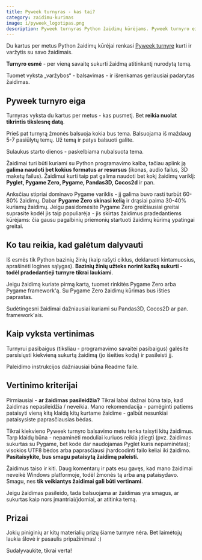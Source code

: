 ```yaml
---
title: Pyweek turnyras - kas tai?
category: zaidimu-kurimas
image: i/pyweek_logotipas.png
description: Pyweek turnyras Python žaidimų kūrėjams. Pyweek turnyro eiga; ko reikia, kad galėtum dalyvauti; vertinimo kriterijai ir prizai!
---
```


Du kartus per metus Python žaidimų kūrėjai renkasi [Pyweek turnyre](https://pyweek.org/) kurti ir varžytis su savo žaidimais.

**Turnyro esmė** - per vieną savaitę sukurti žaidmą atitinkantį nurodytą temą.

Tuomet vyksta „varžybos“ - balsavimas - ir išrenkamas geriausiai padarytas žaidimas.

## Pyweek turnyro eiga

Turnyras vyksta du kartus per metus - kas pusmetį. Bet **reikia nuolat tikrintis tikslesnę datą**.

Prieš pat turnyrą žmonės balsuoja kokia bus tema. Balsuojama iš maždaug 5-7 pasiūlytų temų. Už temą ir patys balsuoti galite.

Sulaukus starto dienos - paskelbiama nubalsuota tema.

Žaidimai turi būti kuriami su Python programavimo kalba, tačiau aplink ją **galima naudoti bet kokius formatus ar resursus** (ikonas, audio failus, 3D maketų failus). Žaidimui kurti taip pat galima naudoti bet kokį žaidimų variklį: **Pyglet, Pygame Zero, Pygame, Pandas3D, Cocos2d** ir pan.

Anksčiau stipriai dominavo Pygame variklis - jį galima buvo rasti turbūt 60-80% žaidimų. Dabar **Pygame Zero skinasi kelią** ir drąsiai paima 30-40% kuriamų žaidimų. Jeigu pasidomėsite Pygame Zero greičiausiai greitai suprasite kodėl jis taip populiarėja - jis skirtas žaidimus pradedantiems kūrėjams: čia gausu pagalbinių priemonių startuoti žaidimų kūrimą ypatingai greitai.

## Ko tau reikia, kad galėtum dalyvauti

Iš esmės tik Python bazinių žinių (kaip rašyti ciklus, deklaruoti kintamuosius, aprašinėti logines sąlygas). **Bazinių žinių užteks norint kažką sukurti - todėl pradedantieji turnyre tikrai laukiami**.

Jeigu žaidimą kuriate pirmą kartą, tuomet rinkitės Pygame Zero arba Pygame framework'ą. Su Pygame Zero žaidimų kūrimas bus išties paprastas.

Sudėtingesni žaidimai dažniausiai kuriami su Pandas3D, Cocos2D ar pan. framework'ais.

## Kaip vyksta vertinimas

Turnyrui pasibaigus (tiksliau - programavimo savaitei pasibaigus) galėsite parsisiųsti kiekvieną sukurtą žaidimą (jo išeities kodą) ir pasileisti jį.

Paleidimo instrukcijos dažniausiai būna Readme faile.

## Vertinimo kriterijai

Pirmiausiai - **ar žaidimas pasileidžia?** Tikrai labai dažnai būna taip, kad žaidimas nepasileidžia / neveikia. Mano rekomendacija - pamėginti patiems pataisyti vieną kitą klaidą kitų kurtame žaidime - galbūt nesunkiai pataisysiste paprasčiausias bėdas.

Tikrai kiekvieno Pyweek turnyro balsavimo metu tenka taisyti kitų žaidimus. Tarp klaidų būna - nepaminėti moduliai kuriuos reikia įdiegti (pvz. žaidimas sukurtas su Pygame, bet kode dar naudojamas Pyglet kuris nepaminėtas); visokios UTF8 bėdos arba paprasčiausi įhardcodinti failo keliai iki žaidimo. **Pasitaisykite, bus smagu pataisytą žaidimą paleisti.**

Žaidimus taiso ir kiti. Daug komentarų ir pats esu gavęs, kad mano žaidimai neveikė Windows platformoje, todėl žmonės tą arba aną pataisydavo. Smagu, nes **tik veikiantys žaidimai gali būti vertinami**.

Jeigu žaidimas pasileido, tada balsuojama ar žaidimas yra smagus, ar sukurtas kaip nors įmantriai/įdomiai, ar atitinka temą.

## Prizai

Jokių piniginių ar kitų materialių prizų šiame turnyre nėra. Bet laimėtojų laukia šlovė ir pasaulis pripažinimas! :)

Sudalyvaukite, tikrai verta!
